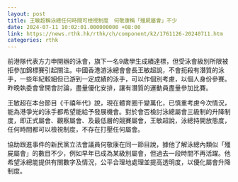 ```yaml
---
layout: post
title: 王敏超稱泳總任何時間可檢視制度　何敬康稱「殭屍屬會」不少
date: 2024-07-11 10:02:01.000000000 +08:00
link: https://news.rthk.hk/rthk/ch/component/k2/1761126-20240711.htm
categories: rthk
---
```


前港隊代表方力申開辦的泳會，旗下一名9歲學生成績達標，但受泳會級別所限被拒參加錦標賽引起關注。中國香港游泳總會會長王敏超說，不會扼殺有潛質的泳手，一些年紀較細但已游到一定成績的泳手，可以作個別考慮，以個人身份參賽。昨晚執委會曾開會討論，盡量優化安排，讓有潛質的運動員盡量參加比賽。

王敏超在本台節目《千禧年代》說，現在體育圈千變萬化，已慎重考慮今次情況，能為港爭光的泳手都希望能給予發展機會。對於會否檢討泳總屬會三級制的升降制度，即正式屬會、觀察屬會、及最低層的競賽屬會，王敏超說，泳總持開放態度，任何時間都可以檢視制度，不存在打壓任何屬會。

協助跟進事件的新民黨立法會議員何敬康在同一節目說，據他了解泳總內類似「殭屍屬會」的數目不少，例如早年已成為某級別屬會，但過去一段時間不再活躍。他希望泳總能提供有關數字及情況，公平合理地處理並提高透明度，以優化屬會升降制度。
